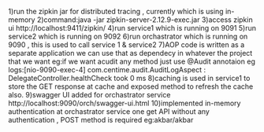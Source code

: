 1)run the zipkin jar for distributed tracing , currently which is using in-memory
2)command:java -jar zipkin-server-2.12.9-exec.jar
3)access zipkin ui http://localhost:9411/zipkin/
4)run service1 which is running on 9091
5)run service2 which is running on 9092
6)run orchastrator which is running on 9090 , this is used to call service 1 & service2
7)AOP code is written as a separate application we can use that as dependecy in whatever the project that we want
eg:if we want acudit any method just use @Audit annotaion
eg logs:[nio-9090-exec-4] com.centime.audit.AuditLogAspect         : DelegateController.healthCheck took 0 ms
8)caching is used in service1 to store the GET response at cache and exposed method to refresh the cache also.
9)swagger UI added for orchastrator service http://localhost:9090/orch/swagger-ui.html
10)implemented in-memory authentication at orchastrator service one get API without any authentication , POST method is required eg:akbar/akbar
